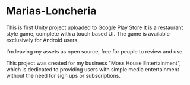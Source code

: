 # Marias-Loncheria
This is first Unity project uploaded to Google Play Store
It is a restaurant style game, complete with a touch based UI. The game is available exclusively for Android users.

I'm leaving my assets as open source, free for people to review and use.

This project was created for my business "Moss House Entertainment", which is dedicated to providing users with simple media entertainment without the need for sign ups or subscriptions.

